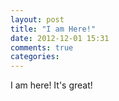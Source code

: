 ```yaml
---
layout: post
title: "I am Here!"
date: 2012-12-01 15:31
comments: true
categories: 
---
```


I am here!
It's great!
